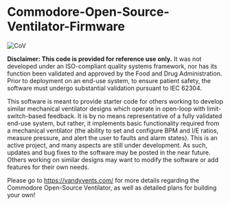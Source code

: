 # Commodore-Open-Source-Ventilator-Firmware

![CoV](https://vandyvents.com/wp-content/uploads/2020/04/System_Labeled-1-1536x925.png)


**Disclaimer: This code is provided for reference use only.** It was not developed under an ISO-compliant quality systems framework, nor has its function been validated and approved by the Food and Drug Administration. Prior to deployment on an end-use system, to ensure patient safety, the software must undergo substantial validation pursuant to IEC 62304. 

This software is meant to provide starter code for others working to develop similar mechanical ventilator designs which operate in open-loop with limit-switch-based feedback. It is by no means representative of a fully validated end-use system, but rather, it implements basic functionality required from a mechanical ventilator (the ability to set and configure BPM and I/E ratios, measure pressure, and alert the user to faults and alarm states). This is an active project, and many aspects are still under development. As such, updates and bug fixes to the software may be posted in the near future. Others working on similar designs may want to modify the software or add features for their own needs.

Please go to https://vandyvents.com/ for more details regarding the Commodore Open-Source Ventilator, as well as detailed plans for building your own!

